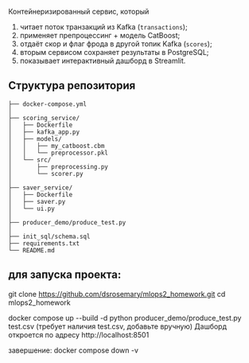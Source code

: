Контейнеризированный сервис, который
1. читает поток транзакций из Kafka (`transactions`);
2. применяет препроцессинг + модель CatBoost;
3. отдаёт скор и флаг фрода в другой топик Kafka (`scores`);
4. вторым сервисом сохраняет результаты в PostgreSQL;
5. показывает интерактивный дашборд в Streamlit.

## Структура репозитория

```text
├── docker-compose.yml          
│
├── scoring_service/           
│   ├── Dockerfile
│   ├── kafka_app.py            
│   ├── models/
│   │   ├── my_catboost.cbm
│   │   └── preprocessor.pkl
│   └── src/                    
│       ├── preprocessing.py
│       └── scorer.py
│
├── saver_service/              
│   ├── Dockerfile
│   ├── saver.py                
│   └── ui.py                   
│
├── producer_demo/produce_test.py   
│
├── init_sql/schema.sql         
├── requirements.txt            
└── README.md
```
## для запуска проекта:
git clone https://github.com/dsrosemary/mlops2_homework.git
cd mlops2_homework

docker compose up --build -d
python producer_demo/produce_test.py test.csv (требует наличия test.csv, добавьте вручную)
Дашборд откроется по адресу http://localhost:8501

завершение:
docker compose down -v

